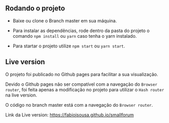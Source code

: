 ## Rodando o projeto

- Baixe ou clone o Branch master em sua máquina.

- Para instalar as dependências, rode dentro da pasta do projeto o comando `npm install` ou `yarn` caso tenha o yarn instalado.

- Para startar o projeto utilize `npm start` ou `yarn start`.

## Live version

O projeto foi publicado no Github pages para facilitar a sua visualização. 

Devido o Github pages não ser compatível com a navegação do `Browser router`, foi feita apenas a modificação no projeto para utilizar o `Hash router` na live version. 

O código no branch master está com a navegação do `Browser router`.

Link da Live version: https://fabiojsousa.github.io/smallforum